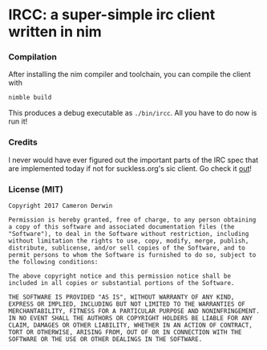 # IRCC: a super-simple irc client written in nim

### Compilation

After installing the nim compiler and toolchain, you can compile the client with
```bash
nimble build
```

This produces a debug executable as `./bin/ircc`.  All you have to do now is run it!


### Credits

I never would have ever figured out the important parts of the IRC spec that are implemented today if not for suckless.org's sic client.  Go check it [out](http://git.suckless.org/sic)!

### License (MIT)

```
Copyright 2017 Cameron Derwin

Permission is hereby granted, free of charge, to any person obtaining a copy of this software and associated documentation files (the "Software"), to deal in the Software without restriction, including without limitation the rights to use, copy, modify, merge, publish, distribute, sublicense, and/or sell copies of the Software, and to permit persons to whom the Software is furnished to do so, subject to the following conditions:

The above copyright notice and this permission notice shall be included in all copies or substantial portions of the Software.

THE SOFTWARE IS PROVIDED "AS IS", WITHOUT WARRANTY OF ANY KIND, EXPRESS OR IMPLIED, INCLUDING BUT NOT LIMITED TO THE WARRANTIES OF MERCHANTABILITY, FITNESS FOR A PARTICULAR PURPOSE AND NONINFRINGEMENT. IN NO EVENT SHALL THE AUTHORS OR COPYRIGHT HOLDERS BE LIABLE FOR ANY CLAIM, DAMAGES OR OTHER LIABILITY, WHETHER IN AN ACTION OF CONTRACT, TORT OR OTHERWISE, ARISING FROM, OUT OF OR IN CONNECTION WITH THE SOFTWARE OR THE USE OR OTHER DEALINGS IN THE SOFTWARE.
```

